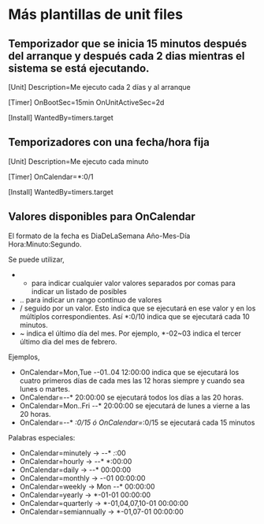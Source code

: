 # Más plantillas de unit files
## Temporizador que se inicia 15 minutos después del arranque y después cada 2 dias mientras el sistema se está ejecutando.

[Unit]
Description=Me ejecuto cada 2 días y al arranque

[Timer]
OnBootSec=15min
OnUnitActiveSec=2d

[Install]
WantedBy=timers.target

## Temporizadores con una fecha/hora fija

[Unit]
Description=Me ejecuto cada minuto

[Timer]
OnCalendar=*:0/1

[Install]
WantedBy=timers.target

## Valores disponibles para OnCalendar

El formato de la fecha es DiaDeLaSemana Año-Mes-Día Hora:Minuto:Segundo. 

Se puede utilizar,

- * para indicar cualquier valor
valores separados por comas para indicar un listado de posibles
- .. para indicar un rango continuo de valores
- / seguido por un valor. Esto indica que se ejecutará en ese valor y en los múltiplos correspondientes. Así *:0/10 indica que se ejecutará cada 10 minutos.
- ~ indica el último día del mes. Por ejemplo, *-02~03 indica el tercer último dia del mes de febrero.

Ejemplos,

- OnCalendar=Mon,Tue *-*-01..04 12:00:00 indica que se ejecutará los cuatro primeros días de cada mes las 12 horas siempre y cuando sea lunes o martes.
- OnCalendar=*-*-* 20:00:00 se ejecutará todos los días a las 20 horas.
- OnCalendar=Mon..Fri *-*-* 20:00:00 se ejecutará de lunes a vierne a las 20 horas.
- OnCalendar=*-*-* *:0/15 ó OnCalendar=*:0/15 se ejecutará cada 15 minutos

Palabras especiales:

- OnCalendar=minutely → *-*-* *:*:00
- OnCalendar=hourly → *-*-* *:00:00
- OnCalendar=daily → *-*-* 00:00:00
- OnCalendar=monthly → *-*-01 00:00:00
- OnCalendar=weekly → Mon *-*-* 00:00:00
- OnCalendar=yearly → *-01-01 00:00:00
- OnCalendar=quarterly → *-01,04,07,10-01 00:00:00
- OnCalendar=semiannually → *-01,07-01 00:00:00

